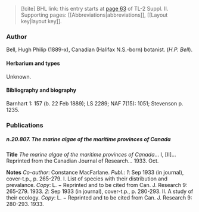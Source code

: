 > [!cite] BHL link: this entry starts at [page 63](https://www.biodiversitylibrary.org/item/103859#page/73/mode/1up) of TL-2 Suppl. II.
> Supporting pages: [[Abbreviations|abbreviations]], [[Layout key|layout key]].

### Author

Bell, Hugh Philip (1889-x), Canadian (Halifax N.S.-born) botanist. (*H.P. Bell*).

#### Herbarium and types

Unknown.

#### Bibliography and biography

Barnhart 1: 157 (b. 22 Feb 1889); LS 2289; NAF 7(15): 1051; Stevenson p. 1235.

### Publications

##### n.20.807. The marine algae of the maritime provinces of Canada

**Title**
*The marine algae of the maritime provinces of Canada*... I, \[II\]... Reprinted from the Canadian Journal of Research... 1933. Oct.

**Notes**
*Co-author*: Constance MacFarlane.
*Publ*.: *1*: Sep 1933 (in journal), cover-t.p., p. 265-279. I. List of species with their distribution and prevalance. *Copy*: L. − Reprinted and to be cited from Can. J. Research 9: 265-279. 1933.
*2*: Sep 1933 (in journal), cover-t.p., p. 280-293. II. A study of their ecology. *Copy*: L. − Reprinted and to be cited from Can. J. Research 9: 280-293. 1933.

